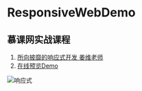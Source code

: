 # ResponsiveWebDemo

## 慕课网实战课程
1. [所向披靡的响应式开发 姜维老师](http://coding.imooc.com/class/50.html)
2. [在线预览Demo](http://shizhicheng.p.imooc.io/)


 ![响应式](http://coding.imooc.com/static/module/class/content/img/50/3.png) 